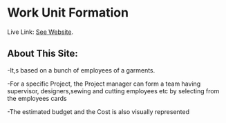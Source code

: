 # Work Unit Formation

Live Link: [See Website](https://team-form04.netlify.app/).

## About This Site:

-It,s based on a bunch of employees of a garments.

-For a specific Project, the Project manager can form a team having supervisor, designers,sewing and cutting employees etc by selecting from the employees cards

-The estimated budget and the Cost is also visually represented

